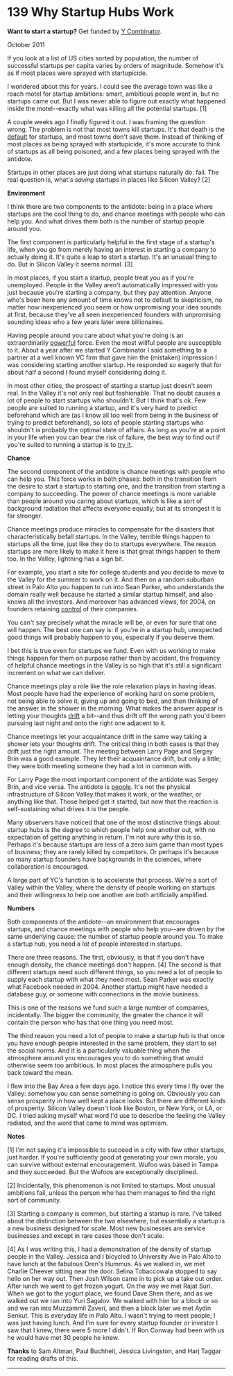 # 139 Why Startup Hubs Work


  
 
  
 **Want to start a startup?** Get funded by [Y Combinator](http://ycombinator.com/apply.html).   
  
 
  
 October 2011   
  
 If you look at a list of US cities sorted by population, the number of successful startups per capita varies by orders of magnitude. Somehow it's as if most places were sprayed with startupicide.   
  
 I wondered about this for years. I could see the average town was like a roach motel for startup ambitions: smart, ambitious people went in, but no startups came out. But I was never able to figure out exactly what happened inside the motel--exactly what was killing all the potential startups. [1]   
  
 A couple weeks ago I finally figured it out. I was framing the question wrong. The problem is not that most towns kill startups. It's that death is the [default](die.html) for startups, and most towns don't save them. Instead of thinking of most places as being sprayed with startupicide, it's more accurate to think of startups as all being poisoned, and a few places being sprayed with the antidote.   
  
 Startups in other places are just doing what startups naturally do: fail. The real question is, what's _saving_ startups in places like Silicon Valley? [2]   
  
  **Environment**   
  
 I think there are two components to the antidote: being in a place where startups are the cool thing to do, and chance meetings with people who can help you. And what drives them both is the number of startup people around 
you.  
 
  
 The first component is particularly helpful in the first stage of a startup's life, when you go from merely having an interest in starting a company to actually doing it. It's quite a leap to start a startup. It's an unusual thing to do. But in Silicon Valley it seems normal. [3]   
  
 In most places, if you start a startup, people treat you as if you're unemployed. People in the Valley aren't automatically impressed with you just because you're starting a company, but they pay attention. Anyone who's been here any amount of time knows not to default to skepticism, no matter how inexperienced you seem or how unpromising your idea sounds at first, because they've all seen inexperienced founders with unpromising sounding ideas who a few years later were billionaires.   
  
 Having people around you care about what you're doing is an extraordinarily [powerful](cities.html) force. Even the most willful people are susceptible to it. About a year after we started Y Combinator I said something to a partner at a well known VC firm that gave him the (mistaken) impression I was considering starting another startup. He responded so eagerly that for about half a second I found myself considering doing it.   
  
 In most other cities, the prospect of starting a startup just doesn't seem real. In the Valley it's not only real but fashionable. That no doubt causes a lot of people to start startups who shouldn't. But I think that's ok. Few people are suited to running a startup, and it's very hard to predict beforehand which are (as I know all too well from being in the business of trying to predict beforehand), so lots of people starting startups who shouldn't is probably the optimal state of affairs. As long as you're at a point in your life when you can bear the risk of failure, the best way to find out if you're suited to running a startup is to [try it](notnot.html).   
  
  **Chance**   
  
 The second component of the antidote is chance meetings with people who can help you. This force works in both phases: both in the transition from the desire to start a startup to starting one, and the transition from starting a company to succeeding. The power of chance meetings is more variable than people around you caring about startups, which is like a sort of background radiation that affects everyone equally, but at its strongest it is far stronger.   
  
 Chance meetings produce miracles to compensate for the disasters that characteristically befall startups. In the Valley, terrible things happen to startups all the time, just like they do to startups everywhere. The reason startups are more likely to make it here is that great things happen to them too. In the Valley, lightning has a sign bit.   
  
 For example, you start a site for college students and you decide to move to the Valley for the summer to work on it. And then on a random suburban street in Palo Alto you happen to run into Sean Parker, who understands the domain really well because he started a similar startup himself, and also knows all the investors. And moreover has advanced views, for 2004, on founders retaining [control](control.html) of their companies.   
  
 You can't say precisely what the miracle will be, or even for sure that one will happen. The best one can say is: if you're in a startup hub, unexpected good things will probably happen to you, especially if you deserve them.   
  
 I bet this is true even for startups we fund. Even with us working to make things happen for them on purpose rather than by accident, the frequency of helpful chance meetings in the Valley is so high that it's still a significant increment on what we can deliver.   
  
 Chance meetings play a role like the role relaxation plays in having ideas. Most people have had the experience of working hard on some problem, not being able to solve it, giving up and going to bed, and then thinking of the answer in the shower in the morning. What makes the answer appear is letting your thoughts [drift](top.html) a bit--and thus drift off the wrong path you'd been pursuing last night and onto the right one adjacent to it.   
  
 Chance meetings let your acquaintance drift in the same way taking a shower lets your thoughts drift. The critical thing in both cases is that they drift just the right amount. The meeting between Larry Page and Sergey Brin was a good example. They let their acquaintance drift, but only a little; they were both meeting someone they had a lot in common with.   
  
 For Larry Page the most important component of the antidote was Sergey Brin, and vice versa. The antidote is [people](siliconvalley.html). It's not the physical infrastructure of Silicon Valley that makes it work, or the weather, or anything like that. Those helped get it started, but now that the reaction is self-sustaining what drives it is the people.   
  
 Many observers have noticed that one of the most distinctive things about startup hubs is the degree to which people help one another out, with no expectation of getting anything in return. I'm not sure why this is so. Perhaps it's because startups are less of a zero sum game than most types of business; they are rarely killed by competitors. Or perhaps it's because so many startup founders have backgrounds in the sciences, where collaboration is encouraged.   
  
 A large part of YC's function is to accelerate that process. We're a sort of Valley within the Valley, where the density of people working on startups and their willingness to help one another are both artificially amplified.   
  
  **Numbers**   
  
 Both components of the antidote--an environment that encourages startups, and chance meetings with people who help you--are driven by the same underlying cause: the number of startup people around you. To make a startup hub, you need a _lot_ of people interested in startups.   
  
 There are three reasons. The first, obviously, is that if you don't have enough density, the chance meetings don't happen. [4] The second is that different startups need such different things, so you need a lot of people to supply each startup with what they need most. Sean Parker was exactly what Facebook needed in 2004. Another startup might have needed a database guy, or someone with connections in the movie business.   
  
 This is one of the reasons we fund such a large number of companies, incidentally. The bigger the community, the greater the chance it will contain the person who has that one thing you need most.   
  
 The third reason you need a lot of people to make a startup hub is that once you have enough people interested in the same problem, they start to set the social norms. And it is a particularly valuable thing when the atmosphere around you encourages you to do something that would otherwise seem too ambitious. In most places the atmosphere pulls you back toward the mean.   
  
 I flew into the Bay Area a few days ago. I notice this every time I fly over the Valley: somehow you can sense something is going on. Obviously you can sense prosperity in how well kept a place looks. But there are different kinds of prosperity. Silicon Valley doesn't look like Boston, or New York, or LA, or DC. I tried asking myself what word I'd use to describe the feeling the Valley radiated, and the word that came to mind was optimism.   
  
 
  
 
  
 
  
 
  
  **Notes**   
  
 [1] I'm not saying it's impossible to succeed in a city with few other startups, just harder. If you're sufficiently good at generating your own morale, you can survive without external encouragement. Wufoo was based in Tampa and they succeeded. But the Wufoos are exceptionally disciplined.   
  
 [2] Incidentally, this phenomenon is not limited to startups. Most unusual ambitions fail, unless the person who has them manages to find the right sort of community.   
  
 [3] Starting a company is common, but starting a startup is rare. I've talked about the distinction between the two elsewhere, but essentially a startup is a new business designed for scale. Most new businesses are service businesses and except in rare cases those don't scale.   
  
 [4] As I was writing this, I had a demonstration of the density of startup people in the Valley. Jessica and I bicycled to University Ave in Palo Alto to have lunch at the fabulous Oren's Hummus. As we walked in, we met Charlie Cheever sitting near the door. Selina Tobaccowala stopped to say hello on her way out. Then Josh Wilson came in to pick up a take out order. After lunch we went to get frozen yogurt. On the way we met Rajat Suri. When we got to the yogurt place, we found Dave Shen there, and as we walked out we ran into Yuri Sagalov. We walked with him for a block or so and we ran into Muzzammil Zaveri, and then a block later we met Aydin Senkut. This is everyday life in Palo Alto. I wasn't trying to meet people; I was just having lunch. And I'm sure for every startup founder or investor I saw that I knew, there were 5 more I didn't. If Ron Conway had been with us he would have met 30 people he knew.   
  
 
  
 
  
  **Thanks** to Sam Altman, Paul Buchheit, Jessica Livingston, and Harj Taggar for reading drafts of this.   
  
 
  
 
  
 
  
 

 
* * *
 

 

